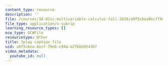 ```yaml
---
content_type: resource
description: ''
file: /courses/18-02sc-multivariable-calculus-fall-2010/a9f5cbea8ecf79ebc94aa2fbbb954367_2bF6H_xu0ao.srt
file_type: application/x-subrip
learning_resource_types: []
ocw_type: OCWFile
resourcetype: Other
title: 3play caption file
uid: a9f5cbea-8ecf-79eb-c94a-a2fbbb954367
video_metadata:
  youtube_id: null
---
```

